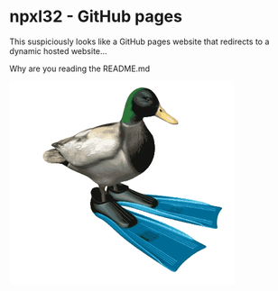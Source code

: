 <h1>npxl32 - GitHub pages</h1>
<p>This suspiciously looks like a GitHub pages website that redirects to a dynamic hosted website...</p>
<p>Why are you reading the README.md</p>
<img src="READMEmedia/spinning_duck.gif" />
